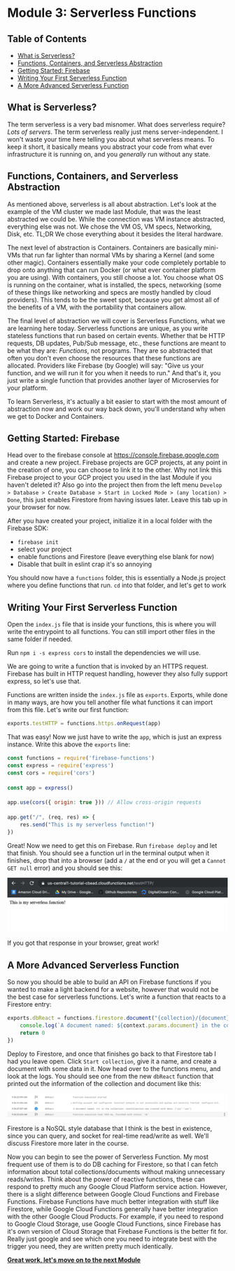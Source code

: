 # Module 3: Serverless Functions <!-- omit in toc -->

## Table of Contents <!-- omit in toc -->

- [What is Serverless?](#what-is-serverless)
- [Functions, Containers, and Serverless Abstraction](#functions-containers-and-serverless-abstraction)
- [Getting Started: Firebase](#getting-started-firebase)
- [Writing Your First Serverless Function](#writing-your-first-serverless-function)
- [A More Advanced Serverless Function](#a-more-advanced-serverless-function)

## What is Serverless?

The term serverless is a very bad misnomer. What does serverless require? _Lots of servers_. The term serverless really just mens server-independent. I won't waste your time here telling you about what serverless means. To keep it short, it basically means you abstract your code from what ever infrastructure it is running on, and you _generally_ run without any state.

## Functions, Containers, and Serverless Abstraction

As mentioned above, serverless is all about abstraction. Let's look at the example of the VM cluster we made last Module, that was the least abstracted we could be. While the connection was VM instance abstracted, everything else was not. We chose the VM OS, VM specs, Networking, Disk, etc. TL;DR We chose everything about it besides the literal hardware.

The next level of abstraction is Containers. Containers are basically mini-VMs that run far lighter than normal VMs by sharing a Kernel (and some other magic). Containers essentially make your code completely portable to drop onto anything that can run Docker (or what ever container platform you are using). With containers, you still choose a lot. You choose what OS is running on the container, what is installed, the specs, networking (some of these things like networking and specs are mostly handled by cloud providers). This tends to be the sweet spot, because you get almost all of the benefits of a VM, with the portability that containers allow.

The final level of abstraction we will cover is Serverless Functions, what we are learning here today. Serverless functions are unique, as you write stateless functions that run based on certain events. Whether that be HTTP requests, DB updates, Pub/Sub message, etc., these functions are meant to be what they are: _Functions_, not programs. They are so abstracted that often you don't even choose the resources that these functions are allocated. Providers like Firebase (by Google) will say: "Give us your function, and we will run it for you when it needs to run." And that's it, you just write a single function that provides another layer of Microservies for your platform.

To learn Serverless, it's actually a bit easier to start with the most amount of abstraction now and work our way back down, you'll understand why when we get to Docker and Containers.

## Getting Started: Firebase

Head over to the firebase console at https://console.firebase.google.com and create a new project. Firebase projects are GCP projects, at any point in the creation of one, you can choose to link it to the other. Why not link this Firebase project to your GCP project you used in the last Module if you haven't deleted it? Also go into the project then from the left menu `Develop > Database > Create Database > Start in Locked Mode > (any location) > Done`, this just enables Firestore from having issues later. Leave this tab up in your browser for now.

After you have created your project, initialize it in a local folder with the Firebase SDK:
- `firebase init`
- select your project
- enable functions and Firestore (leave everything else blank for now)
- Disable that built in eslint crap it's so annoying

You should now have a `functions` folder, this is essentially a Node.js project where you define functions that run. `cd` into that folder, and let's get to work

## Writing Your First Serverless Function

Open the `index.js` file that is inside your functions, this is where you will write the entrypoint to all functions. You can still import other files in the same folder if needed.

Run `npm i -s express cors` to install the dependencies we will use.

We are going to write a function that is invoked by an HTTPS request. Firebase has built in HTTP request handling, however they also fully support express, so let's use that.

Functions are written inside the `index.js` file as `exports`. Exports, while done in many ways, are how you tell another file what functions it can import from this file. Let's write our first function:

```js
exports.testHTTP = functions.https.onRequest(app)
```

That was easy! Now we just have to write the `app`, which is just an express instance. Write this above the `exports` line:

```js
const functions = require('firebase-functions')
const express = require('express')
const cors = require('cors')

const app = express()

app.use(cors({ origin: true })) // Allow cross-origin requests

app.get("/", (req, res) => {
    res.send("This is my serverless function!")
})
```

Great! Now we need to get this on Firebase. Run `firebase deploy` and let that finish. You should see a function url in the terminal output when it finishes, drop that into a browser (add a `/` at the end or you will get a `Cannot GET null` error) and you should see this:

![Screen Shot 2019-08-23 at 9.06.39 AM](/assets/Screen%20Shot%202019-08-23%20at%209.06.39%20AM.png)

If you got that response in your browser, great work!

## A More Advanced Serverless Function

So now you should be able to build an API on Firebase functions if you wanted to make a light backend for a website, however that would not be the best case for serverless functions. Let's write a function that reacts to a Firestore entry:

```js
exports.dbReact = functions.firestore.document("{collection}/{document}").onCreate((docSnap, context) => {
    console.log(`A document named: ${context.params.document} in the collection: ${context.params.collection} was created with data: ${JSON.stringify(docSnap.data())}`)
    return 0
})
```

Deploy to Firestore, and once that finishes go back to that Firestore tab I had you leave open. Click `Start collection`, give it a name, and create a document with some data in it. Now head over to the functions menu, and look at the logs. You should see one from the new `dbReact` function that printed out the information of the collection and document like this:

![Screen Shot 2019-08-23 at 9.44.51 AM](/assets/Screen%20Shot%202019-08-23%20at%209.44.51%20AM.png)

Firestore is a NoSQL style database that I think is the best in existence, since you can query, and socket for real-time read/write as well. We'll discuss Firestore more later in the course.

Now you can begin to see the power of Serverless Function. My most frequent use of them is to do DB caching for Firestore, so that I can fetch information about total collections/documents without making unnecessary reads/writes. Think about the power of reactive functions, these can respond to pretty much any Google Cloud Platform service action. However, there is a slight difference between Google Cloud Functions and Firebase Functions. Firebase Functions have much better integration with stuff like Firestore, while Google Cloud Functions generally have better integration with the other Google Cloud Products. For example, if you need to respond to Google Cloud Storage, use Google Cloud Functions, since Firebase has it's own version of Cloud Storage that Firebase Functions is the better fit for. Really just google and see which one you need to integrate best with the trigger you need, they are written pretty much identically. 

**[Great work, let's move on to the next Module](../04-firestore)**
